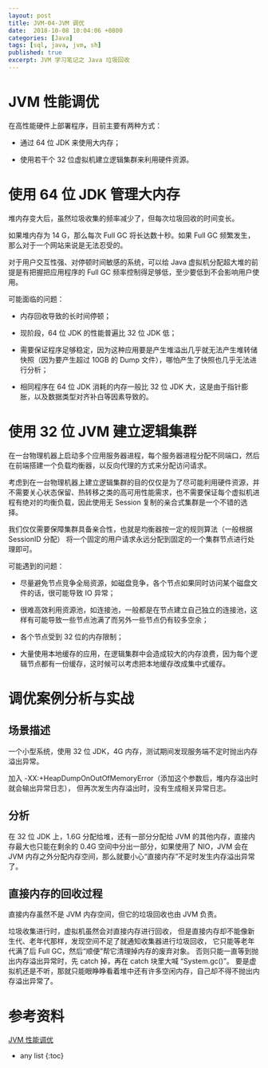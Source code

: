 ```yaml
---
layout: post
title: JVM-04-JVM 调优
date:  2018-10-08 10:04:06 +0800
categories: [Java]
tags: [sql, java, jvm, sh]
published: true
excerpt: JVM 学习笔记之 Java 垃圾回收
---
```


# JVM 性能调优

在高性能硬件上部署程序，目前主要有两种方式：

- 通过 64 位 JDK 来使用大内存；

- 使用若干个 32 位虚拟机建立逻辑集群来利用硬件资源。

# 使用 64 位 JDK 管理大内存

堆内存变大后，虽然垃圾收集的频率减少了，但每次垃圾回收的时间变长。 

如果堆内存为 14 G，那么每次 Full GC 将长达数十秒。如果 Full GC 频繁发生，那么对于一个网站来说是无法忍受的。

对于用户交互性强、对停顿时间敏感的系统，可以给 Java 虚拟机分配超大堆的前提是有把握把应用程序的 Full GC 频率控制得足够低，至少要低到不会影响用户使用。

可能面临的问题：

- 内存回收导致的长时间停顿；

- 现阶段，64 位 JDK 的性能普遍比 32 位 JDK 低；

- 需要保证程序足够稳定，因为这种应用要是产生堆溢出几乎就无法产生堆转储快照（因为要产生超过 10GB 的 Dump 文件），哪怕产生了快照也几乎无法进行分析；

- 相同程序在 64 位 JDK 消耗的内存一般比 32 位 JDK 大，这是由于指针膨胀，以及数据类型对齐补白等因素导致的。

# 使用 32 位 JVM 建立逻辑集群

在一台物理机器上启动多个应用服务器进程，每个服务器进程分配不同端口，然后在前端搭建一个负载均衡器，以反向代理的方式来分配访问请求。

考虑到在一台物理机器上建立逻辑集群的目的仅仅是为了尽可能利用硬件资源，并不需要关心状态保留、热转移之类的高可用性能需求，也不需要保证每个虚拟机进程有绝对的均衡负载，因此使用无 Session 复制的亲合式集群是一个不错的选择。 

我们仅仅需要保障集群具备亲合性，也就是均衡器按一定的规则算法（一般根据 SessionID 分配） 将一个固定的用户请求永远分配到固定的一个集群节点进行处理即可。

可能遇到的问题：

- 尽量避免节点竞争全局资源，如磁盘竞争，各个节点如果同时访问某个磁盘文件的话，很可能导致 IO 异常；

- 很难高效利用资源池，如连接池，一般都是在节点建立自己独立的连接池，这样有可能导致一些节点池满了而另外一些节点仍有较多空余；

- 各个节点受到 32 位的内存限制；

- 大量使用本地缓存的应用，在逻辑集群中会造成较大的内存浪费，因为每个逻辑节点都有一份缓存，这时候可以考虑把本地缓存改成集中式缓存。

# 调优案例分析与实战

## 场景描述

一个小型系统，使用 32 位 JDK，4G 内存，测试期间发现服务端不定时抛出内存溢出异常。 

加入 -XX:+HeapDumpOnOutOfMemoryError（添加这个参数后，堆内存溢出时就会输出异常日志）， 但再次发生内存溢出时，没有生成相关异常日志。

## 分析

在 32 位 JDK 上，1.6G 分配给堆，还有一部分分配给 JVM 的其他内存，直接内存最大也只能在剩余的 0.4G 空间中分出一部分，如果使用了 NIO，JVM 会在 JVM 内存之外分配内存空间，那么就要小心“直接内存”不足时发生内存溢出异常了。

## 直接内存的回收过程

直接内存虽然不是 JVM 内存空间，但它的垃圾回收也由 JVM 负责。

垃圾收集进行时，虚拟机虽然会对直接内存进行回收， 但是直接内存却不能像新生代、老年代那样，发现空间不足了就通知收集器进行垃圾回收， 它只能等老年代满了后 Full GC，然后“顺便”帮它清理掉内存的废弃对象。 否则只能一直等到抛出内存溢出异常时，先 catch 掉，再在 catch 块里大喊 “System.gc()”。 要是虚拟机还是不听，那就只能眼睁睁看着堆中还有许多空闲内存，自己却不得不抛出内存溢出异常了。




# 参考资料

[JVM 性能调优](https://doocs.github.io/jvm/#/docs/06-jvm-performance-tuning)

* any list
{:toc}